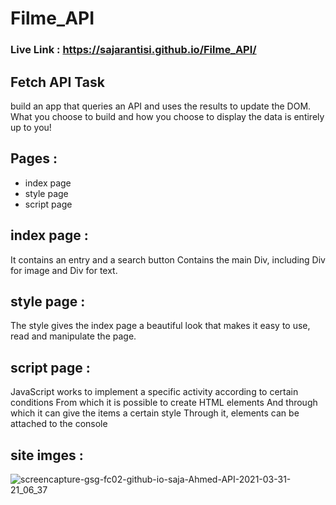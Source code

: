 # Filme_API

### Live Link : https://sajarantisi.github.io/Filme_API/


## Fetch API Task
build an app that queries an API and uses the results to update the DOM.
What you choose to build and how you choose to display the data is entirely up to you!

## Pages :

* index page 
* style page
* script page 


## index page :
It contains an entry and a search button
Contains the main Div, including Div for image and Div for text.

## style page :
The style gives the index page a beautiful look that makes it easy to use, read and manipulate the page.

## script page :
JavaScript works to implement a specific activity according to certain conditions
From which it is possible to create HTML elements
And through which it can give the items a certain style
Through it, elements can be attached to the console



## site imges :
![screencapture-gsg-fc02-github-io-saja-Ahmed-API-2021-03-31-21_06_37](https://user-images.githubusercontent.com/46837680/113192261-385f7980-9267-11eb-859a-affbe165059f.png)
